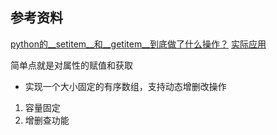 ## 参考资料

[python的__setitem__和__getitem__到底做了什么操作？](https://www.zhihu.com/question/270711347/answer/356060488)
[实际应用](./myarray.py)

简单点就是对属性的赋值和获取

- 实现一个大小固定的有序数组，支持动态增删改操作
1. 容量固定
2. 增删查功能